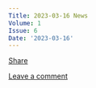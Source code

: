 ```yaml
---
Title: 2023-03-16 News
Volume: 1
Issue: 6
Date: '2023-03-16'
---
```

[Share](https://johto.substack.com/p/vol1-6?utm_source=substack&utm_medium=email&utm_content=share&action=share)

[Leave a comment](https://johto.substack.com/p/vol1-6/comments)